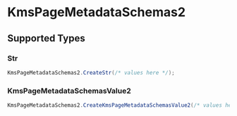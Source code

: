 # KmsPageMetadataSchemas2


## Supported Types

### Str

```csharp
KmsPageMetadataSchemas2.CreateStr(/* values here */);
```

### KmsPageMetadataSchemasValue2

```csharp
KmsPageMetadataSchemas2.CreateKmsPageMetadataSchemasValue2(/* values here */);
```
